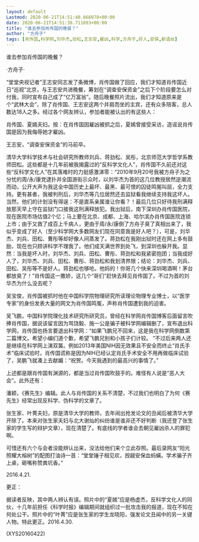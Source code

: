 ```yaml
---
layout: default
Lastmod: 2020-06-21T14:51:40.666078+00:00
date: 2020-06-21T14:51:38.711893+00:00
title: "谁去参加肖传国的晚餐？"
author: "方舟子"
tags: [肖传国,科学网,刘华杰,劲松,王志安,雇凶,科学,方舟子,好人,安保,新语丝]
---
```


谁去参加肖传国的晚餐？

·方舟子·

“堂堂央视记者”王志安同志发了条微博，肖传国做了回应，我们才知道肖传国近日“巡视”北京，与王志安共进晚餐，筹划在“调查安保资金”之后下个阶段要怎么对付我，同时宣布自己成了“亿万富翁”。随后晚餐照片流出，我们才知道原来是个“武林大会”，除了肖传国、王志安这两个并肩而坐的主宾，还有众多陪客，总人数达18人之多。经过各个网友辨认，参加者能被认出的有这些人：

肖传国、夏嫣夫妇。按：在肖传国因雇凶被抓之后，夏嫣曾接受采访，造谣说肖传国是因为我侮辱她才雇凶。

王志安，“调查安保资金”的马前卒。

清华大学科学技术与社会研究所教师刘兵、蒋劲松、吴彤，北京师范大学哲学系教师田松。这些都是十几年前被我揭露过的“反科学文化人”，肖传国不久前还对这些“反科学文化人”在其落难时的力挺感激涕零：“2010年9月20号我被方舟子为之分忧的周/永/康党逮扑并全国游街示众时，以刘华杰为首的这几位教授居然逆潮流而动，公开大声为我这全中国历史上最坏、最黑、最可恨的囚徒鸣冤叫屈，全力支持。更有甚者，我被判刑后，刘华杰等几位居然还去监狱看我继续支持我这坏人。当然，他们的计划没有得逞：不是直系亲属谁让你看？！最后几位只好待我刑满释放那天早上守在监狱门口接我这刑满释放犯。我出狱后，南下深圳办肖传国医院，现在医院市场估值2个亿；马上要在北京、成都、上海、哈尔滨办肖传国医院连锁上市；由于又救了成百上千病人，更由于周/永/康倒了方舟子臭了真相出来了，我似乎变成了好人（至少科学网大多数网友们现在同意我是好人吧？），可是，刘华杰、刘兵、田松、曹彤等却好像人间蒸发了。蒋劲松在我刚出狱时还在网上多有鼓励，现在也只顾讲科学不理我了。他们成天满世界到处飞，到深圳也躲开我。显然：当我是坏人时，刘华杰、刘兵、田松、曹彤、蒋劲松和我紧密抱团；当我成好人了，刘华杰、刘兵、田松、曹彤、蒋劲松和我划清界限；结论：刘华杰、刘兵、田松、吴彤等不是好人。蒋劲松也够呛。他妈的！你哥几个快来深圳喝酒啊！茅台都放臭了！”肖传国这一撒娇，这几个“哥们”赶快去拜见肖传国了。不过为首的刘华杰为什么没去呢？

吴宝俊，肖传国被抓时他在中国科学院物理研究所读理论物理专业博士，以“医学专家”的身份发表大量的网文为肖传国鸣冤，声称肖传国遭到我的迫害。

吴飞鹏，中国科学院理化技术研究所研究员，曾经在科学网肖传国博客后面留言吹捧肖传国，据说该留言因为骂饶毅、施一公是骗子被科学网编辑删了，宣布退出科学网，肖传国也扬言要退出科学网：“如果飞鹏兄不回来，这是我在科学网倒数第二篇博文。希望小编们道个歉，希望飞鹏兄别和小孩子们计较。 ”不过后来两人还是继续在科学网上演双簧。例如2013年美国NIH因无效果且不安全而终止“肖氏手术”临床试验时，肖传国谎称是因为NIH已经认定肖氏手术安全不用再做临床试验了，吴鹏飞就凑上去献媚：“祝贺。今天我遇到的最高兴的事情了。”

上述都是跟肖传国有渊源的，都是当过肖传国吹鼓手的。难怪有人说是“恶人大会”。此外还有：

潘颖，《赛先生》编辑。此人与肖传国的关系不清楚，不过我们也明白了为何《赛先生》经常出现反科学、伪科学的文章了。

张生家、叶菁夫妇，原是清华大学的教师，去年闹出抢发论文的丑闻后被清华大学开除了。本来对张生家夫妇与北大谢灿的纠纷谁是谁非还不好判断（我还登了张生家的学生写的辩护文章），现在清楚了。有底线的学者谁会去朝见雇凶杀人的罪犯啊。

可惜还有六个与会者没能辨认出来，没法给他们来个立此存照。最后录网友“阳光照耀大榕树”的配图打油诗一首：“堂堂锤子相见欢，觊觎安保血蚂蟥。学术骗子齐上桌，砸嘴称赞粪坑香。”

2016.4.21.

更正：

据读者反映，其中两人辨认有误。照片中的“夏嫣”应是杨虚杰，反科学文化人的同伙，十几年前担任《科学时报》编辑期间就组织过一批攻击我的报道，现在不知在何处公干。照片中的“叶菁”应是张生家的学生龙晓阳，强发论文丑闻中的另一关键人物。特此更正。2016.4.30.

(XYS20160422)

